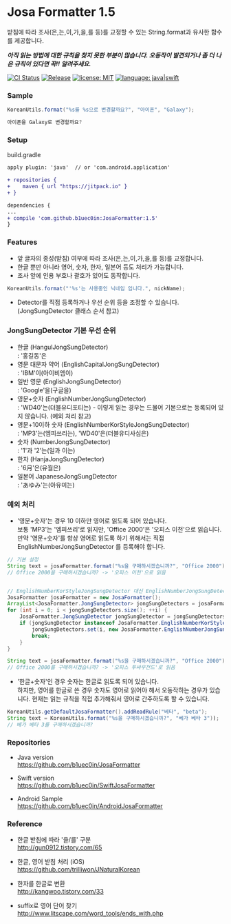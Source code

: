 # Josa Formatter 1.5
받침에 따라 조사(은,는,이,가,을,를 등)를 교정할 수 있는 String.format과 유사한 함수를 제공합니다.

***아직 읽는 방법에 대한 규칙을 찾지 못한 부분이 많습니다. 오동작이 발견되거나 좀 더 나은 규칙이 있다면 꼭!! 알려주세요.***

[![CI Status](http://img.shields.io/travis/b1uec0in/JosaFormatter.svg?style=flat)](https://travis-ci.org/b1uec0in/JosaFormatter)
[![Release](https://jitpack.io/v/b1uec0in/JosaFormatter.svg)](https://jitpack.io/#b1uec0in/JosaFormatter)
[![license: MIT](https://img.shields.io/badge/license-MIT-blue.svg)](https://opensource.org/licenses/MIT)
[![language: java|swift](https://img.shields.io/badge/language-java|swift-84acfe.svg)](#Repositories)


### Sample

```java
KoreanUtils.format("%s를 %s으로 변경할까요?", "아이폰", "Galaxy");

아이폰을 Galaxy로 변경할까요?
```


### Setup
build.gradle
```diff
apply plugin: 'java'  // or 'com.android.application'

+ repositories {
+    maven { url "https://jitpack.io" }
+ }

dependencies {
...
+ compile 'com.github.b1uec0in:JosaFormatter:1.5'
}
```

### Features
* 앞 글자의 종성(받침) 여부에 따라 조사(은,는,이,가,을,를 등)를 교정합니다.
* 한글 뿐만 아니라 영어, 숫자, 한자, 일본어 등도 처리가 가능합니다.
* 조사 앞에 인용 부호나 괄호가 있어도 동작합니다.
```java
KoreanUtils.format("'%s'는 사용중인 닉네임 입니다.", nickName);
```
* Detector를 직접 등록하거나 우선 순위 등을 조정할 수 있습니다. (JongSungDetector 클래스 순서 참고)

### JongSungDetector 기본 우선 순위
* 한글 (HangulJongSungDetector)<br/>
: '홍길동'은
* 영문 대문자 약어 (EnglishCapitalJongSungDetector)<br/>
: 'IBM'이(아이비엠이)
* 일반 영문 (EnglishJongSungDetector)<br/>
: 'Google'을(구글을)
* 영문+숫자 (EnglishNumberJongSungDetector)<br/>
: 'WD40'는(더블유디포티는) - 이렇게 읽는 경우는 드물어 기본으로는 등록되어 있지 않습니다. (예외 처리 참고)
* 영문+10이하 숫자 (EnglishNumberKorStyleJongSungDetector)<br/>
: 'MP3'는(엠피쓰리는), 'WD40'은(더블유디사십은)
* 숫자 (NumberJongSungDetector)<br/>
: '1'과 '2'는(일과 이는)
* 한자 (HanjaJongSungDetector)<br/>
: '6月'은(유월은)
* 일본어 JapaneseJongSungDetector<br/>
: 'あゆみ'는(아유미는)

### 예외 처리
* '영문+숫자'는 경우 10 이하만 영어로 읽도록 되어 있습니다.<br/>
보통 'MP3'는 '엠피쓰리'로 읽지만, 'Office 2000'은 '오피스 이천'으로 읽습니다.<br/>
만약 '영문+숫자'를 항상 영어로 읽도록 하기 위해서는 직접 EnglishNumberJongSungDetector 를 등록해야 합니다.

```java
// 기본 설정
String text = josaFormatter.format("%s을 구매하시겠습니까?", "Office 2000"));
// Office 2000을 구매하시겠습니까? -> '오피스 이천'으로 읽음


// EnglishNumberKorStyleJongSungDetector 대신 EnglishNumberJongSungDetector를 등록
JosaFormatter josaFormatter = new JosaFormatter();
ArrayList<JosaFormatter.JongSungDetector> jongSungDetectors = josaFormatter.getJongSungDetectors();
for (int i = 0; i < jongSungDetectors.size(); ++i) {
    JosaFormatter.JongSungDetector jongSungDetector = jongSungDetectors.get(i);
    if (jongSungDetector instanceof JosaFormatter.EnglishNumberKorStyleJongSungDetector) {
        jongSungDetectors.set(i, new JosaFormatter.EnglishNumberJongSungDetector());
        break;
    }
}

String text = josaFormatter.format("%s을 구매하시겠습니까?", "Office 2000"));
// Office 2000를 구매하시겠습니까? -> '오피스 투싸우전드'로 읽음

```

* '한글+숫자'인 경우 숫자는 한글로 읽도록 되어 있습니다.<br/>
하지만, 영어를 한글로 쓴 경우 숫자도 영어로 읽어야 해서 오동작하는 경우가 있습니다.
현재는 읽는 규칙을 직접 추가해줘서 영어로 간주하도록 할 수 있습니다.
```java
KoreanUtils.getDefaultJosaFormatter().addReadRule("베타", "beta");
String text = KoreanUtils.format("%s을 구매하시겠습니까?", "베가 베타 3"));
// 베가 베타 3를 구매하시겠습니까?
```

### Repositories
* Java version<br/>
https://github.com/b1uec0in/JosaFormatter

* Swift version<br/>
https://github.com/b1uec0in/SwiftJosaFormatter

* Android Sample<br/>
https://github.com/b1uec0in/AndroidJosaFormatter

### Reference
* 한글 받침에 따라 '을/를' 구분 <br/>
http://gun0912.tistory.com/65

* 한글, 영어 받침 처리 (iOS) <br/>
https://github.com/trilliwon/JNaturalKorean

* 한자를 한글로 변환 <br/>
http://kangwoo.tistory.com/33

* suffix로 영어 단어 찾기 <br/>
http://www.litscape.com/word_tools/ends_with.php

